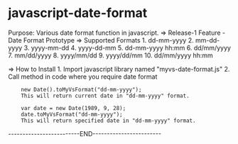 # javascript-date-format
Purpose:
Various date format function in javascript.
=>	Release-1 Feature
	-	Date Format Prototype
=>	Supported Formats
		1.	dd-mm-yyyy
		2.	mm-dd-yyyy
		3.	yyyy-mm-dd
		4.	yyyy-dd-mm
		5.	dd-mm-yyyy hh:mm
		6.	dd/mm/yyyy
		7.	mm/dd/yyyy
		8.	yyyy/mm/dd
		9.	yyyy/dd/mm
		10.	dd/mm/yyyy hh:mm

=>	How to Install
	1. Import javascript library named "myvs-date-format.js"
		<script src="[PATH]/myvs-date-format.js"></script>
	2. Call method in code where you require date format
	
		new Date().toMyVsFormat("dd-mm-yyyy");
		This will return current date in "dd-mm-yyyy" format.

		var date = new Date(1989, 9, 28);
		date.toMyVsFormat("dd-mm-yyyy");
		This will return specified date in "dd-mm-yyyy" format.
		
-------------------------END------------------------

